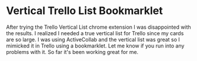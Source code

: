 # Vertical Trello List Bookmarklet
After trying the Trello Vertical List chrome extension I was disappointed with the results. I realized I needed a true vertical list for Trello since my cards are so large. I was using ActiveCollab and the vertical list was great so I mimicked it in Trello using a bookmarklet. Let me know if you run into any problems with it. So far it's been working great for me.
